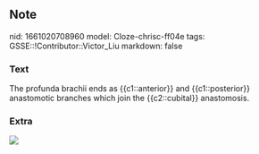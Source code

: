 ## Note
nid: 1661020708960
model: Cloze-chrisc-ff04e
tags: GSSE::!Contributor::Victor_Liu
markdown: false

### Text
The profunda brachii ends as {{c1::anterior}} and {{c1::posterior}} anastomotic branches which join the {{c2::cubital}} anastomosis.

### Extra
<img src="paste-55f47b303a1966a848fbab436d7f4a2db0f85686.jpg">
